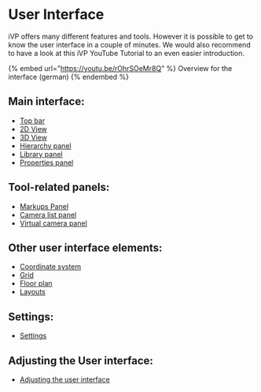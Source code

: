 # User Interface

iVP offers many different features and tools. However it is possible to get to know the user interface in a couple of minutes. We would also recommend to have a look at this iVP YouTube Tutorial to an even easier introduction.

{% embed url="https://youtu.be/rOhrSOeMr8Q" %}
Overview for the interface (german)
{% endembed %}

## **Main interface:**

* [Top bar](the-top-bar.md)
* [2D View](the-2d-view.md)
* [3D View](the-3d-view.md)
* [Hierarchy panel](hierarchy-panel.md)
* [Library panel](library-panel.md)
* [Properties panel](the-properties-panel.md)

## **Tool-related panels:**

* [Markups Panel](markups-panel.md)
* [Camera list panel](camera-list-panel.md)
* [Virtual camera panel](virtual-camera-panel.md)

## **Other user interface elements:**

* [Coordinate system](coordinate-system.md)
* [Grid](the-grid.md)
* [Floor plan](the-floor-plan.md)
* [Layouts](layouts.md)

## **Settings:**

* [Settings](settings-panel.md)

## **Adjusting the User interface:**

* [Adjusting the user interface](adjusting-the-ui.md)
